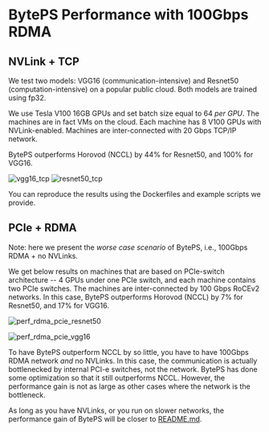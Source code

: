 # BytePS Performance with 100Gbps RDMA

## NVLink + TCP

We test two models: VGG16 (communication-intensive) and Resnet50 (computation-intensive) on a popular public cloud. Both models are trained using fp32.

We use Tesla V100 16GB GPUs and set batch size equal to 64 *per GPU*. The machines are in fact VMs on the cloud. Each machine has 8 V100 GPUs with NVLink-enabled. Machines are inter-connected with 20 Gbps TCP/IP network.

BytePS outperforms Horovod (NCCL) by 44% for Resnet50, and 100% for VGG16.



![vgg16_tcp](https://user-images.githubusercontent.com/13852819/69873424-41e37500-12f3-11ea-93b8-705215e3e901.png)
![resnet50_tcp](https://user-images.githubusercontent.com/13852819/69873419-40b24800-12f3-11ea-9ff3-0f11347c089e.png)

You can reproduce the results using the Dockerfiles and example scripts we provide.

## PCIe + RDMA

Note: here we present the *worse case scenario* of BytePS, i.e., 100Gbps RDMA + no NVLinks. 

We get below results on machines that are based on PCIe-switch architecture -- 4 GPUs under one PCIe switch, and each machine contains two PCIe switches.
The machines are inter-connected by 100 Gbps RoCEv2 networks.
In this case, BytePS outperforms Horovod (NCCL) by 7% for Resnet50, and 17% for VGG16. 

![perf_rdma_pcie_resnet50](https://user-images.githubusercontent.com/13852819/68925125-57b64d80-07bd-11ea-9f72-d108cf4294ad.png)

![perf_rdma_pcie_vgg16](https://user-images.githubusercontent.com/13852819/68925175-70befe80-07bd-11ea-98d6-ca7df3670bbd.png)


To have BytePS outperform NCCL by so little, you have to have 100Gbps RDMA network *and* no NVLinks. In this case, the communication is actually bottlenecked by internal PCI-e switches, not the network. BytePS has done some optimization so that it still outperforms NCCL. However, the performance gain is not as large as other cases where the network is the bottleneck.

As long as you have NVLinks, or you run on slower networks, the performance gain of BytePS will be closer to [README.md](/README.md).

